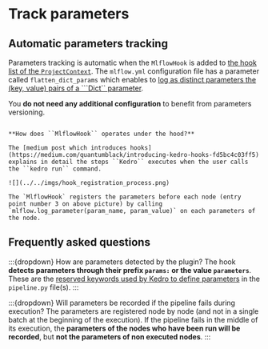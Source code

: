 # Track parameters

## Automatic parameters tracking

Parameters tracking is automatic when the ``MlflowHook`` is added to [the hook list of the ``ProjectContext``](https://kedro-mlflow.readthedocs.io/en/latest/source/02_getting_started/01_installation/02_setup.html). The `mlflow.yml` configuration file has a parameter called ``flatten_dict_params`` which enables to [log as distinct parameters the (key, value) pairs of a ```Dict`` parameter](https://kedro-mlflow.readthedocs.io/en/latest/source/05_API/01_python_objects/02_Hooks.html).

You **do not need any additional configuration** to benefit from parameters versioning.

```{hint}

**How does ``MlflowHook`` operates under the hood?**

The [medium post which introduces hooks](https://medium.com/quantumblack/introducing-kedro-hooks-fd5bc4c03ff5) explains in detail the steps ``Kedro`` executes when the user calls the ``kedro run`` command.

![](../../imgs/hook_registration_process.png)

The `MlflowHook` registers the parameters before each node (entry point number 3 on above picture) by calling `mlflow.log_parameter(param_name, param_value)` on each parameters of the node.

```

## Frequently asked questions

:::{dropdown} How are parameters detected by the plugin?
The hook **detects parameters through their prefix ``params:`` or the value ``parameters``**. These are the [reserved keywords used by Kedro to define parameters](https://docs.kedro.org/en/stable/configuration/parameters.html#how-to-use-parameters) in the ``pipeline.py`` file(s).
:::

:::{dropdown} Will parameters be recorded if the pipeline fails during execution?
The parameters are registered node by node (and not in a single batch at the beginning of the execution). If the pipeline fails in the middle of its execution, the **parameters of the nodes who have been run will be recorded**, but **not the parameters of non executed nodes**.
:::
